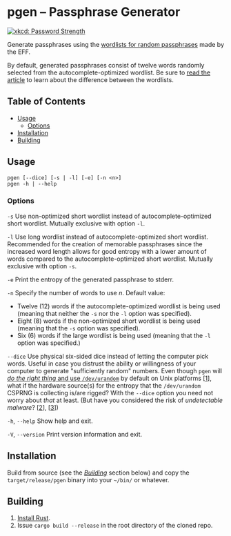 # pgen – Passphrase Generator

[![xkcd: Password Strength](https://imgs.xkcd.com/comics/password_strength.png)](https://xkcd.com/936/)

Generate passphrases using the [wordlists for random passphrases][EFFWL]
made by the EFF.

By default, generated passphrases consist of twelve words randomly
selected from the autocomplete-optimized wordlist. Be sure to
[read the article][EFFWL] to learn about the difference between the
wordlists.

## Table of Contents

* [Usage](#usage)
  - [Options](#options)
* [Installation](#installation)
* [Building](#building)

## Usage

```
pgen [--dice] [-s | -l] [-e] [-n <n>]
pgen -h | --help
```

### Options

`-s` Use non-optimized short wordlist instead of autocomplete-optimized
     short wordlist. Mutually exclusive with option `-l`.

`-l` Use long wordlist instead of autocomplete-optimized short wordlist.
     Recommended for the creation of memorable passphrases since the
     increased word length allows for good entropy with a lower amount
     of words compared to the autocomplete-optimized short wordlist.
     Mutually exclusive with option `-s`.

`-e` Print the entropy of the generated passphrase to stderr.

`-n` Specify the number of words to use *n*. Default value:

  * Twelve (12) words if the autocomplete-optimized wordlist is being used
    (meaning that neither the `-s` nor the `-l` option was specified).
  * Eight (8) words if the non-optimized short wordlist is being used
    (meaning that the `-s` option was specified).
  * Six (6) words if the large wordlist is being used (meaning that
    the `-l` option was specified.)

`--dice` Use physical six-sided dice instead of letting the computer pick
words. Useful in case you distrust the ability or willingness of your
computer to generate "sufficiently random" numbers. Even though `pgen` will
[*do the right thing* and use `/dev/urandom`](https://sockpuppet.org/blog/2014/02/25/safely-generate-random-numbers/)
by default on Unix platforms \[[1](https://doc.rust-lang.org/rand/rand/index.html)\],
what if the hardware source(s) for the entropy that the `/dev/urandom`
CSPRNG is collecting is/are rigged? With the `--dice` option
you need not worry about *that* at least. (But have you considered
the risk of *undetectable malware*? \[[2](http://www.tomsitpro.com/articles/it_security-rootkit-computer_security-computer_security,2-147-3.html)\], \[[3](https://www.theregister.co.uk/2017/06/08/vxers_exploit_intels_amt_for_malwareoverlan/)\])

`-h`, `--help` Show help and exit.

`-V`, `--version` Print version information and exit.

## Installation

Build from source (see the [*Building*](#building) section below) and
copy the `target/release/pgen` binary into your `~/bin/` or whatever.

## Building

1. [Install Rust](https://www.rust-lang.org/en-US/install.html).
2. Issue `cargo build --release` in the root directory of the cloned repo.



[EFFWL]: https://www.eff.org/deeplinks/2016/07/new-wordlists-random-passphrases
